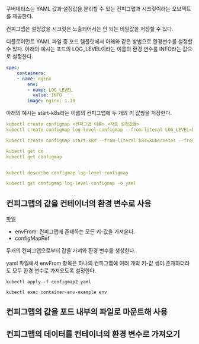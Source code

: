 쿠버네티스는  YAML 값과 설정값을 분리할 수 있는 컨피그맵과 시크릿이라는 오브젝트를 제공한다.

컨피그맵은 설정값을 시크릿은 노출되어서는 안 되는 비밀값을 저장할 수 있다.

디플로이먼트 YAML 파일 중 포드 템플릿에서 아래와 같은 방법으로 환경변수를 설정할 수 있다. 아래의 예시는 포드의 LOG_LEVEL이라는 이름의 환경 변수를 INFO라는 값으로 설정한다.

```yaml
spec:
    containers:
    - name: nginx
        env:
        - name: LOG_LEVEL
          value: INFO
        image: nginx: 1.10
```

아래의 예시는 start-k8s라는 이름의 컨피그맵에 두 개의 키 값쌍을 저장한다.

```yaml
kubectl create configmap <컨피그맵 이름> <각종 설정값들>
kubectl create configmap log-level-configmap --from-literal LOG_LEVEL=DEBUG

kubectl create configmap start-k8s --from-literal k8s=kubernetes --from-literal container=docker # 두개의 값 설정

kubectl get cm
kubectl get configmap


kubectl describe configmap log-level-configmap

kubectl get configmap log-level-configmap -o yaml
```

## 컨피그맵의 값을 컨테이너의 환경 변수로 사용
[파일](./sources/configmap/configmap2.yaml)

* envFrom: 컨피그맵에 존재하는 모든 키-값을 가져온다.
* configMapRef

두개의 컨피그맵으로부터 갑을 가져와 환경 변수를 생성한다.

yaml 파일에서 envFrom 항목은 하나의 컨피그맵에 여러 개의 키-값 쌍이 존재하더라도 모두 환경 변수로 가져오도록 설정한다.

```shell
kubectl apply -f configmap2.yaml

kubectl exec container-env-example env
```

## 컨피그맵의 값을 포드 내부의 파일로 마운트해 사용
## 컨피그맵의 데이터를 컨테이너의 환경 변수로 가져오기